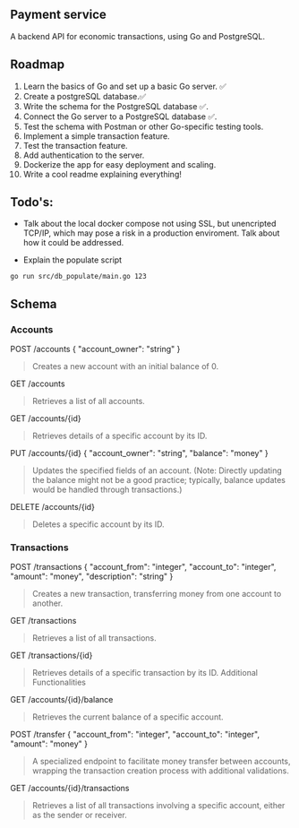 ## Payment service

A backend API for economic transactions, using Go and PostgreSQL.

## Roadmap

1. Learn the basics of Go and set up a basic Go server. ✅
2. Create a postgreSQL database.✅
3. Write the schema for the PostgreSQL database ✅.
4. Connect the Go server to a PostgreSQL database  ✅.
5. Test the schema with Postman or other Go-specific testing tools.
6. Implement a simple transaction feature.
7. Test the transaction feature.
8. Add authentication to the server.
9. Dockerize the app for easy deployment and scaling.
10. Write a cool readme explaining everything!

## Todo's:

- Talk about the local docker compose not using SSL, but unencripted TCP/IP, which may pose a risk in a production enviroment. Talk about how it could be addressed.

- Explain the populate script 

```shell
go run src/db_populate/main.go 123
```


## Schema

### Accounts

POST /accounts { "account_owner": "string" }

> Creates a new account with an initial balance of 0.

GET /accounts

> Retrieves a list of all accounts.

GET /accounts/{id}

> Retrieves details of a specific account by its ID.

PUT /accounts/{id} { "account_owner": "string", "balance": "money" }

> Updates the specified fields of an account. (Note: Directly updating the balance might not be a good practice; typically, balance updates would be handled through transactions.)

DELETE /accounts/{id}

> Deletes a specific account by its ID.


### Transactions

POST /transactions { "account_from": "integer", "account_to": "integer", "amount": "money", "description": "string" }

> Creates a new transaction, transferring money from one account to another.

GET /transactions

> Retrieves a list of all transactions.

GET /transactions/{id}

> Retrieves details of a specific transaction by its ID.
Additional Functionalities

GET /accounts/{id}/balance

> Retrieves the current balance of a specific account.

POST /transfer { "account_from": "integer", "account_to": "integer", "amount": "money" }

> A specialized endpoint to facilitate money transfer between accounts, wrapping the transaction creation process with additional validations.

GET /accounts/{id}/transactions

> Retrieves a list of all transactions involving a specific account, either as the sender or receiver.
